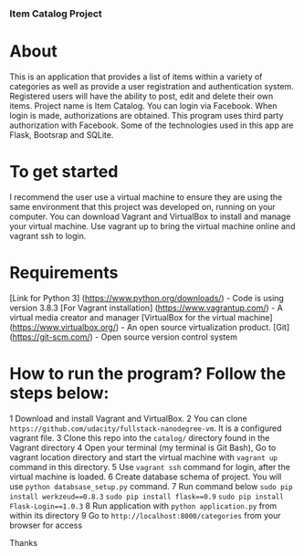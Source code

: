### Item Catalog Project ###

# About
This is an application that provides a list of items within a variety of categories as well as provide a user registration and authentication system. Registered users will have the ability to post, edit and delete their own items.
Project name is Item Catalog. You can login via Facebook. When login is made, authorizations are obtained.
This program uses third party authorization with Facebook. Some of the technologies used in this app are Flask, Bootsrap and SQLite.

# To get started
I recommend the user use a virtual machine to ensure they are using the same environment that this project was developed on, running on your computer. You can download Vagrant and VirtualBox to install and manage your virtual machine. Use vagrant up to bring the virtual machine online and vagrant ssh to login.

# Requirements
[Link for Python 3] (https://www.python.org/downloads/) - Code is using version 3.8.3
[For Vagrant installation] (https://www.vagrantup.com/) - A virtual media creator and manager
[VirtualBox for the virtual machine] (https://www.virtualbox.org/) - An open source virtualization product.
[Git] (https://git-scm.com/) - Open source version control system

# How to run the program? Follow the steps below:

1 Download and install Vagrant and VirtualBox.
2 You can clone `https://github.com/udacity/fullstack-nanodegree-vm`. It is a configured vagrant file.
3 Clone this repo into the `catalog/` directory found in the Vagrant directory
4 Open your terminal (my terminal is Git Bash), Go to vagrant location directory and start the virtual machine with `vagrant up` command in this directory.
5 Use `vagrant ssh` command for login, after the virtual machine is loaded.
6 Create database schema of project. You will use `python databsase_setup.py` command.
7 Run command below 
    `sudo pip install werkzeud==0.8.3`
    `sudo pip install flask==0.9`
    `sudo pip install Flask-Login==1.0.3`
8 Run application with `python application.py` from within its directory
9 Go to `http://localhost:8000/categories` from your browser for access

Thanks